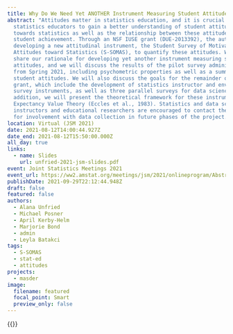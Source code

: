 ```yaml
---
title: Why Do We Need Yet ANOTHER Instrument Measuring Student Attitudes?
abstract: "Attitudes matter in statistics education, and it is crucial for
  statistics educators to gain a better understanding of student attitudes
  towards statistics as well as the relationship between these attitudes and
  student achievement. Through an NSF IUSE grant (DUE-2013392), the authors are
  developing a new attitudinal instrument, the Student Survey of Motivational
  Attitudes toward Statistics (S-SOMAS), to quantify these attitudes. We will
  share our rationale for developing yet another instrument measuring statistics
  attitudes, and we will discuss the results of the pilot survey administration
  from Spring 2021, including psychometric properties as well as a summary of
  student attitudes. We will also discuss the goals for the remainder of the
  grant, which include the development of statistics instructor and environment
  survey instruments, as well as three parallel surveys for data science. In
  addition, we will present the theoretical framework for these instruments,
  Expectancy Value Theory (Eccles et al., 1983). Statistics and data science
  instructors and educational researchers are encouraged to contact the authors
  for involvement with data collection in future phases of the project. "
location: Virtual (JSM 2021)
date: 2021-08-12T14:00:44.927Z
date_end: 2021-08-12T15:50:00.000Z
all_day: true
links:
  - name: Slides
    url: unfried-2021-jsm-slides.pdf
event: Joint Statistics Meetings 2021
event_url: https://ww2.amstat.org/meetings/jsm/2021/onlineprogram/AbstractDetails.cfm?abstractid=318913
publishDate: 2021-09-29T22:12:44.948Z
draft: false
featured: false
authors:
  - Alana Unfried
  - Michael Posner
  - April Kerby-Helm
  - Marjorie Bond
  - admin
  - Leyla Batakci
tags:
  - S-SOMAS
  - stat-ed
  - attitudes
projects:
  - masder
image:
  filename: featured
  focal_point: Smart
  preview_only: false
---
```

{{<youtube PnLdPlS-BVQ>}}